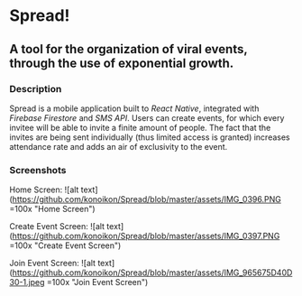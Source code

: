 # Spread!
## A tool for the organization of viral events, through the use of exponential growth.

### Description

Spread is a mobile application built to _React Native_, integrated with _Firebase Firestore_ and _SMS API_. Users can create events, for which every invitee will be able to invite a finite amount of people. The fact that the invites are being sent individually (thus limited access is granted) increases attendance rate and adds an air of exclusivity to the event.

### Screenshots

Home Screen:
![alt text](https://github.com/konoikon/Spread/blob/master/assets/IMG_0396.PNG =100x "Home Screen")

Create Event Screen:
![alt text](https://github.com/konoikon/Spread/blob/master/assets/IMG_0397.PNG =100x "Create Event Screen")

Join Event Screen:
![alt text](https://github.com/konoikon/Spread/blob/master/assets/IMG_965675D40D30-1.jpeg =100x "Join Event Screen")
